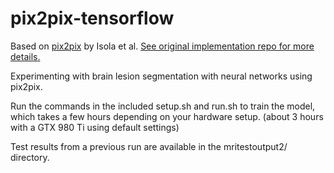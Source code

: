 # pix2pix-tensorflow

Based on [pix2pix](https://phillipi.github.io/pix2pix/) by Isola et al.
[See original implementation repo for more details.](https://github.com/affinelayer/pix2pix-tensorflow)

Experimenting with brain lesion segmentation with neural networks using pix2pix.

Run the commands in the included setup.sh and run.sh to train the model, which takes a few hours depending on your hardware setup. (about 3 hours with a GTX 980 Ti using default settings)

Test results from a previous run are available in the mritestoutput2/ directory.
